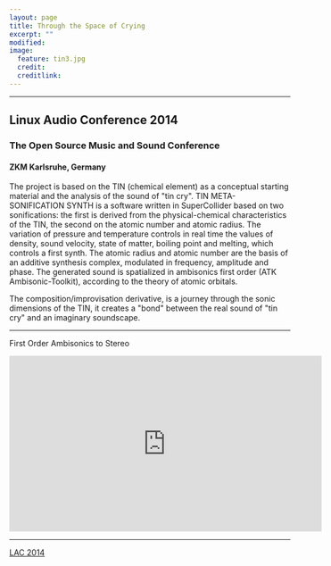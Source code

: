 ```yaml
---
layout: page
title: Through the Space of Crying
excerpt: ""
modified: 
image:
  feature: tin3.jpg
  credit: 
  creditlink: 
---
```


---

## Linux Audio Conference 2014 

### The Open Source Music and Sound Conference

#### ZKM Karlsruhe, Germany

The project is based on the TIN (chemical element) as a conceptual starting material and the analysis of the sound of "tin cry". TIN META-SONIFICATION SYNTH is a software written in SuperCollider based on two sonifications: the first is derived from the physical-chemical characteristics of the TIN, the second on the atomic number and atomic radius. The variation of pressure and temperature controls in real time the values of density, sound velocity, state of matter, boiling point and melting, which controls a first synth.
The atomic radius and atomic number are the basis of an additive synthesis complex, modulated in frequency, amplitude and phase.
The generated sound is spatialized in ambisonics first order (ATK Ambisonic-Toolkit), according to the theory of atomic orbitals.

The composition/improvisation derivative, is a journey through the sonic dimensions of the TIN, it
creates a "bond" between the real sound of "tin cry" and an imaginary soundscape.

---
First Order Ambisonics to Stereo

<iframe width="560" height="315" src="https://www.youtube.com/embed/HMfRpibSJ3o" frameborder="0"> </iframe>



---

<div markdown="0"><a href="http://lac.linuxaudio.org/2014/about" class="btn">LAC 2014</a></div>




